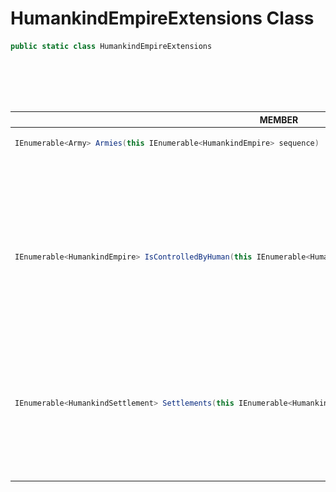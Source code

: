 # **HumankindEmpireExtensions Class**

```csharp
public static class HumankindEmpireExtensions
```

<table width="100%"><caption>

## GENERAL  
</caption><thead><tr><th>MEMBER</th><th>DOCUMENTATION</th></tr></thead>
<tbody>
<tr><td align="left" valign="top">

```csharp
IEnumerable<Army> Armies(this IEnumerable<HumankindEmpire> sequence)
```
</td><td align="left" valign="top">

### Armies
<img src="./resources/method.svg" alt="Method" height="16px"/><br/>
Aggregates the Armies of each `HumankindEmpire` in the sequence into a new sequence of armies. also: [HumankindEmpire.Armies](HumankindEmpire.md#Armies 'Modding.Humankind.DevTools.HumankindEmpire.Armies').<details><summary><code>PARAMETERS</code></summary><ul><li>
<kbd>sequence</kbd> → this</li>
</ul></details></td></tr>
<tr><td align="left" valign="top">

```csharp
IEnumerable<HumankindEmpire> IsControlledByHuman(this IEnumerable<HumankindEmpire> sequence, bool isControlledByHuman)
```
</td><td align="left" valign="top">

### IsControlledByHuman
<img src="./resources/method.svg" alt="Method" height="16px"/><br/>
Filters out all non human player empires from a sequence of `HumankindEmpire`s. Except when `false` is passed to `isControlledByHuman`, which will return a sequence with every empire not controlled by human instead. See also: [HumankindEmpire.IsControlledByHuman](HumankindEmpire.md#IsControlledByHuman 'Modding.Humankind.DevTools.HumankindEmpire.IsControlledByHuman').<details><summary><code>PARAMETERS</code></summary><ul><li>
<kbd>sequence</kbd> → this</li>
<li>
<kbd>isControlledByHuman</kbd> → Set this to false to reverse the filter, defaults to true.</li>
</ul></details></td></tr>
<tr><td align="left" valign="top">

```csharp
IEnumerable<HumankindSettlement> Settlements(this IEnumerable<HumankindEmpire> sequence)
```
</td><td align="left" valign="top">

### Settlements
<img src="./resources/method.svg" alt="Method" height="16px"/><br/>
Selects all `HumankindSettlement`s from the `HumankindEmpire`s sequence.<details><summary><code>PARAMETERS</code></summary><ul><li>
<kbd>sequence</kbd> →</li>
</ul></details></td></tr>
</tbody></table>
